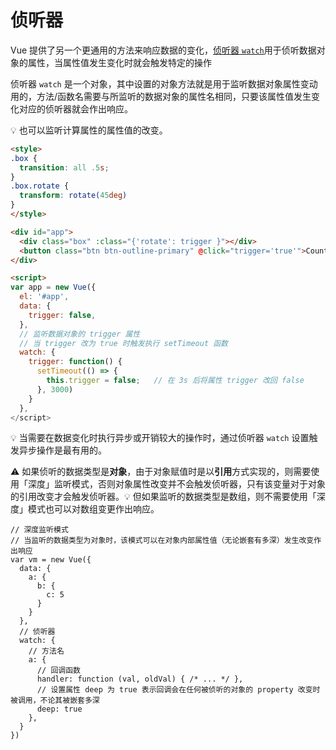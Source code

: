 # 侦听器
Vue 提供了另一个更通用的方法来响应数据的变化，[侦听器 `watch`](https://cn.vuejs.org/v2/guide/computed.html#%E4%BE%A6%E5%90%AC%E5%99%A8)用于侦听数据对象的属性，当属性值发生变化时就会触发特定的操作

侦听器 `watch` 是一个对象，其中设置的对象方法就是用于监听数据对象属性变动用的，方法/函数名需要与所监听的数据对象的属性名相同，只要该属性值发生变化对应的侦听器就会作出响应。

:bulb: 也可以监听计算属性的属性值的改变。

```html
<style>
.box {
  transition: all .5s;
}
.box.rotate {
  transform: rotate(45deg)
}
</style>

<div id="app">
  <div class="box" :class="{'rotate': trigger }"></div>
  <button class="btn btn-outline-primary" @click="trigger='true'">Counter</button>
</div>

<script>
var app = new Vue({
  el: '#app',
  data: {
    trigger: false,
  },
  // 监听数据对象的 trigger 属性
  // 当 trigger 改为 true 时触发执行 setTimeout 函数
  watch: {
    trigger: function() {
      setTimeout(() => {
        this.trigger = false;   // 在 3s 后将属性 trigger 改回 false
      }, 3000)
    }
  },
</script>
```

:bulb: 当需要在数据变化时执行异步或开销较大的操作时，通过侦听器 `watch` 设置触发异步操作是最有用的。

:warning: 如果侦听的数据类型是**对象**，由于对象赋值时是以**引用**方式实现的，则需要使用「深度」监听模式，否则对象属性改变并不会触发侦听器，只有该变量对于对象的引用改变才会触发侦听器。:bulb: 但如果监听的数据类型是数组，则不需要使用「深度」模式也可以对数组变更作出响应。

```vue
// 深度监听模式
// 当监听的数据类型为对象时，该模式可以在对象内部属性值（无论嵌套有多深）发生改变作出响应
var vm = new Vue({
  data: {
    a: {
      b: {
        c: 5
      }
    }
  },
  // 侦听器
  watch: {
    // 方法名
    a: {
      // 回调函数
      handler: function (val, oldVal) { /* ... */ },
      // 设置属性 deep 为 true 表示回调会在任何被侦听的对象的 property 改变时被调用，不论其被嵌套多深
      deep: true
    },
  }
})
```